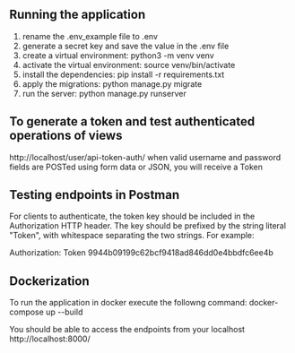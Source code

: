 ## Running the application
1) rename the .env_example file to .env
2) generate a secret key and save the value in the .env file
3) create a virtual environment: python3 -m venv venv
4) activate the virtual environment: source venv/bin/activate
5) install the dependencies: pip install -r requirements.txt 
6) apply the migrations: python manage.py migrate
7) run the server: python manage.py runserver


## To generate a token and test authenticated operations of views
http://localhost/user/api-token-auth/ 
when valid username and password fields are POSTed using form data or JSON, you will receive a Token 

## Testing endpoints in Postman
For clients to authenticate, the token key should be included in the Authorization HTTP header. The key should be prefixed by the string literal "Token", with whitespace separating the two strings. For example:

Authorization: Token 9944b09199c62bcf9418ad846dd0e4bbdfc6ee4b


## Dockerization
To run the application in docker execute the followng command: docker-compose up --build

You should be able to access the endpoints from your localhost
http://localhost:8000/